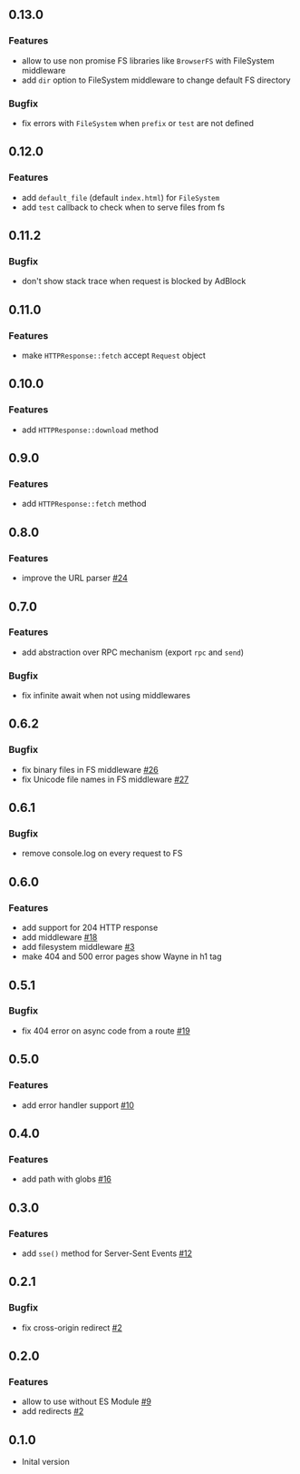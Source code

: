 ## 0.13.0
### Features
* allow to use non promise FS libraries like `BrowserFS` with FileSystem middleware
* add `dir` option to FileSystem middleware to change default FS directory
### Bugfix
* fix errors with `FileSystem` when `prefix` or `test` are not defined

## 0.12.0
### Features
* add `default_file` (default `index.html`) for `FileSystem`
* add `test` callback to check when to serve files from fs

## 0.11.2
### Bugfix
* don't show stack trace when request is blocked by AdBlock

## 0.11.0
### Features
* make `HTTPResponse::fetch` accept `Request` object

## 0.10.0
### Features
* add  `HTTPResponse::download` method

## 0.9.0
### Features
* add `HTTPResponse::fetch` method

## 0.8.0
### Features
* improve the URL parser [#24](https://github.com/jcubic/wayne/issues/24)

## 0.7.0
### Features
* add abstraction over RPC mechanism (export `rpc` and `send`)
### Bugfix
* fix infinite await when not using middlewares

## 0.6.2
### Bugfix
* fix binary files in FS middleware [#26](https://github.com/jcubic/wayne/issues/26)
* fix Unicode file names in FS middleware [#27](https://github.com/jcubic/wayne/issues/27)

## 0.6.1
### Bugfix
* remove console.log on every request to FS

## 0.6.0
### Features
* add support for 204 HTTP response
* add middleware [#18](https://github.com/jcubic/wayne/issues/18)
* add filesystem middleware [#3](https://github.com/jcubic/wayne/issues/3)
* make 404 and 500 error pages show Wayne in h1 tag

## 0.5.1
### Bugfix
* fix 404 error on async code from a route [#19](https://github.com/jcubic/wayne/issues/19)

## 0.5.0
### Features
* add error handler support [#10](https://github.com/jcubic/wayne/issues/10)

## 0.4.0
### Features
* add path with globs [#16](https://github.com/jcubic/wayne/issues/16)

## 0.3.0
### Features
* add `sse()` method for Server-Sent Events [#12](https://github.com/jcubic/wayne/issues/12)

## 0.2.1
### Bugfix
* fix cross-origin redirect [#2](https://github.com/jcubic/wayne/issues/2)

## 0.2.0
### Features
* allow to use without ES Module [#9](https://github.com/jcubic/wayne/issues/9)
* add redirects [#2](https://github.com/jcubic/wayne/issues/2)

## 0.1.0
* Inital version
